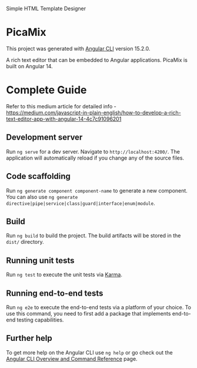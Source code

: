 
Simple HTML Template Designer

# PicaMix

This project was generated with [Angular CLI](https://github.com/angular/angular-cli) version 15.2.0. 

A rich text editor that can be embedded to Angular applications. PicaMix is built on Angular 14.

# Complete Guide 
Refer to this medium article for detailed info - https://medium.com/javascript-in-plain-english/how-to-develop-a-rich-text-editor-app-with-angular-14-4c7c91096201

## Development server

Run `ng serve` for a dev server. Navigate to `http://localhost:4200/`. The application will automatically reload if you change any of the source files.

## Code scaffolding

Run `ng generate component component-name` to generate a new component. You can also use `ng generate directive|pipe|service|class|guard|interface|enum|module`.

## Build

Run `ng build` to build the project. The build artifacts will be stored in the `dist/` directory.

## Running unit tests

Run `ng test` to execute the unit tests via [Karma](https://karma-runner.github.io).

## Running end-to-end tests

Run `ng e2e` to execute the end-to-end tests via a platform of your choice. To use this command, you need to first add a package that implements end-to-end testing capabilities.

## Further help

To get more help on the Angular CLI use `ng help` or go check out the [Angular CLI Overview and Command Reference](https://angular.io/cli) page.

